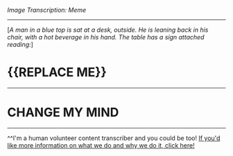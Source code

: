 *Image Transcription: Meme*

---

[*A man in a blue top is sat at a desk, outside. He is leaning back in his chair, with a hot beverage in his hand. The table has a sign attached reading:*]

# {{REPLACE ME}}

---

# CHANGE MY MIND

---

^^I'm&#32;a&#32;human&#32;volunteer&#32;content&#32;transcriber&#32;and&#32;you&#32;could&#32;be&#32;too!&#32;[If&#32;you'd&#32;like&#32;more&#32;information&#32;on&#32;what&#32;we&#32;do&#32;and&#32;why&#32;we&#32;do&#32;it,&#32;click&#32;here!](https://www.reddit.com/r/TranscribersOfReddit/wiki/index)
